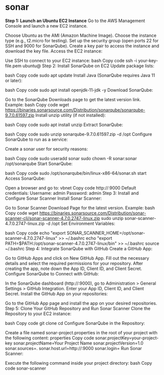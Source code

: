 # sonar

**Step 1: Launch an Ubuntu EC2 Instance**
Go to the AWS Management Console and launch a new EC2 instance.

Choose Ubuntu as the AMI (Amazon Machine Image).
Choose the instance type (e.g., t2.micro for testing).
Set up the security group (open ports 22 for SSH and 9000 for SonarQube).
Create a key pair to access the instance and download the key file.
Access the EC2 instance:

Use SSH to connect to your EC2 instance:
bash
Copy code
ssh -i your-key-file.pem ubuntu@<EC2-PUBLIC-IP>
Step 2: Install SonarQube on EC2
Update package lists:

bash
Copy code
sudo apt update
Install Java (SonarQube requires Java 11 or later):

bash
Copy code
sudo apt install openjdk-11-jdk -y
Download SonarQube:

Go to the SonarQube Downloads page to get the latest version link.
Example:
bash
Copy code
wget https://binaries.sonarsource.com/Distribution/sonarqube/sonarqube-9.7.0.61597.zip
Install unzip utility (if not installed):

bash
Copy code
sudo apt install unzip
Extract SonarQube:

bash
Copy code
sudo unzip sonarqube-9.7.0.61597.zip -d /opt
Configure SonarQube to run as a service:

Create a sonar user for security reasons:

bash
Copy code
sudo useradd sonar
sudo chown -R sonar:sonar /opt/sonarqube
Start SonarQube:

bash
Copy code
sudo /opt/sonarqube/bin/linux-x86-64/sonar.sh start
Access SonarQube:

Open a browser and go to:
vbnet
Copy code
http://<EC2-PUBLIC-IP>:9000
Default credentials:
Username: admin
Password: admin
Step 3: Install and Configure Sonar Scanner
Install Sonar Scanner:

Go to Sonar Scanner Download Page for the latest version.
Example:
bash
Copy code
wget https://binaries.sonarsource.com/Distribution/sonar-scanner-cli/sonar-scanner-4.7.0.2747-linux.zip
sudo unzip sonar-scanner-4.7.0.2747-linux.zip -d /opt
Set Environment Variables:

bash
Copy code
echo "export SONAR_SCANNER_HOME=/opt/sonar-scanner-4.7.0.2747-linux" >> ~/.bashrc
echo "export PATH=$PATH:/opt/sonar-scanner-4.7.0.2747-linux/bin" >> ~/.bashrc
source ~/.bashrc
Step 4: Integrate SonarQube with GitHub
Create a GitHub App:

Go to GitHub Apps and click on New GitHub App.
Fill out the necessary details and select the required permissions for your repository.
After creating the app, note down the App ID, Client ID, and Client Secret.
Configure SonarQube to Connect with GitHub:

In the SonarQube dashboard (http://<EC2-PUBLIC-IP>:9000), go to Administration > General Settings > GitHub Integration.
Enter your App ID, Client ID, and Client Secret.
Install the GitHub App on your repositories:

Go to the GitHub App page and install the app on your desired repositories.
Step 5: Clone Your GitHub Repository and Run Sonar Scanner
Clone the Repository to your EC2 instance:

bash
Copy code
git clone <your-github-repo-url>
cd <repository-folder>
Configure SonarQube in the Repository:

Create a file named sonar-project.properties in the root of your project with the following content:
properties
Copy code
sonar.projectKey=your-project-key
sonar.projectName=Your Project Name
sonar.projectVersion=1.0
sonar.sources=.
sonar.host.url=http://<EC2-PUBLIC-IP>:9000
sonar.login=<your-sonarqube-token>
Run Sonar Scanner:

Execute the following command inside your project directory:
bash
Copy code
sonar-scanner
